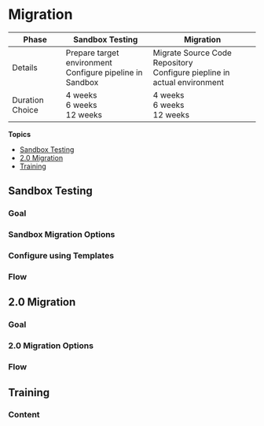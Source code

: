 # Migration

| **Phase** | **Sandbox Testing** | **Migration** |
| --- | --- | --- |
| Details | Prepare target environment<br>Configure pipeline in Sandbox| Migrate Source Code Repository<br>Configure piepline in actual environment|
| Duration Choice | 4 weeks<br>6 weeks<br>12 weeks| 4 weeks<br>6 weeks<br>12 weeks |  

**Topics**
- [Sandbox Testing](#sandbox-testing)
- [2.0 Migration](#20-migration)
- [Training](#training)

## Sandbox Testing

### Goal

### Sandbox Migration Options


### Configure using Templates

### Flow



## 2.0 Migration 

### Goal

### 2.0 Migration Options

### Flow

## Training

### Content



<!--
We are upgrading to SHIP-HATS 2.0 to a modern and updated CI/CD Platform on Software-as-a-Service (SaaS) offering a more seamless experience for Agencies to implement an end-to-end CI/CD solution.  

**Topics**
- [Timelines](#timelines)
- [Pricing](#pricing)
- [Staggered Migration](#staggered-migration)
- [Summary](#summary)

## Timelines

We have completed evaluating SaaS CI/CD tools based on various factors (such as product offering, migration effort, feature roadmap, and SaaS hosting in Singapore) and procurement process is in progress. We are on track to offer SHIP-HATS 2.0 for pilots in this Q1' FY22. 

Support for SHIP-HATS 1.0 will continue for **at least 1 year** from the roll out of SHIP-HATS 2.0 for all users. 

## Pricing
For all planning purposes, you can refer to Standard Pricing. We will announce the details on the new subscription prices before Q2’ FY22. Be assured that we will buffer sufficient time to seek any pricing approvals necessary for the transition.  


## Staggered Migration

We want our users to have minimal disruptions. Therefore, we are taking a careful approach of doing several pilots in Q1' FY22 to shape the migration strategy. We will then test the same on GovTech GDS customers on SHIP-HATS in Q2' FY22 and further fine tune.  

In Q3' FY22, we will be inviting Agencies to start migrations. We recommend to pilot with Lower-Risk-Systems and then scale to others and agencies. 
 

## Summary

| **Timeline** | **Key Milestone** | **Status** |
| --- | --- | --- |
| Q4' FY21 | Complete evaluation of SaaS CI/CD tools  | Complete. <br> Procurement is in progress. |
| Q1' FY22 | Complete procurement<br>Release pricing<br>Pilots and Testing<br>SHIP-HATS 2.0. Roadshow | On Track |  
| Q2' FY22 | Roll-out of SaaS based SHIP-HATS 2.0 for new users<br>Migrate GovTech GDS teams on SHIP-HATS 2.0 | To be started |  
| Q3' FY22 | Staggered migration of current users from Agencies | To be started |  

-->